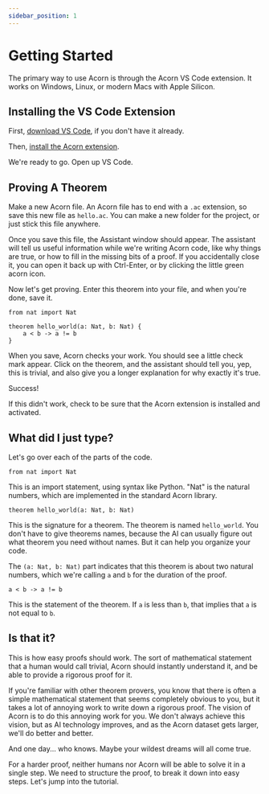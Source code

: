 ```yaml
---
sidebar_position: 1
---
```


# Getting Started

The primary way to use Acorn is through the Acorn VS Code extension.
It works on Windows, Linux, or modern Macs with Apple Silicon.

## Installing the VS Code Extension

First, [download VS Code](https://code.visualstudio.com/), if you don't have it already.

Then, [install the Acorn extension](https://marketplace.visualstudio.com/VSCode).

We're ready to go. Open up VS Code.

## Proving A Theorem

Make a new Acorn file. An Acorn file has to end with a `.ac` extension, so save this new file as `hello.ac`. You can make a new folder for the project, or just stick this file anywhere.

Once you save this file, the Assistant window should appear. The assistant will tell us useful information while we're writing Acorn code, like why things are true, or how to fill in the missing bits of a proof. If you accidentally close it, you can open it back up with Ctrl-Enter, or by clicking the little green acorn icon.

Now let's get proving. Enter this theorem into your file, and when you're done, save it.

```
from nat import Nat

theorem hello_world(a: Nat, b: Nat) {
    a < b -> a != b
}
```

When you save, Acorn checks your work. You should see a little check mark appear. Click on the theorem, and the assistant should tell you, yep, this is trivial, and also give you a longer explanation for why exactly it's true.

Success!

If this didn't work, check to be sure that the Acorn extension is installed and activated.

## What did I just type?

Let's go over each of the parts of the code.

```
from nat import Nat
```

This is an import statement, using syntax like Python. "Nat" is the natural numbers, which are implemented in the standard Acorn library.

```
theorem hello_world(a: Nat, b: Nat)
```

This is the signature for a theorem. The theorem is named `hello_world`. You don't have to give theorems names, because the AI can usually figure out what theorem you need without names. But it can help you organize your code.

The `(a: Nat, b: Nat)` part indicates that this theorem is about two natural numbers, which we're calling `a` and `b` for the duration of the proof.

```
a < b -> a != b
```

This is the statement of the theorem. If `a` is less than `b`, that implies that `a` is not equal to `b`.

## Is that it?

This is how easy proofs should work. The sort of mathematical statement that a human would call trivial, Acorn should instantly understand it, and be able to provide a rigorous proof for it.

If you're familiar with other theorem provers, you know that there is often a simple mathematical statement that seems completely obvious to you, but it takes a lot of annoying work to write down a rigorous proof. The vision of Acorn is to do this annoying work for you. We don't always achieve this vision, but as AI technology improves, and as the Acorn dataset gets larger, we'll do better and better.

And one day... who knows. Maybe your wildest dreams will all come true.

For a harder proof, neither humans nor Acorn will be able to solve it in a single step. We need to structure the proof, to break it down into easy steps. Let's jump into the tutorial.
